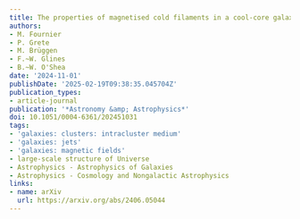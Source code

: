 ```yaml
---
title: The properties of magnetised cold filaments in a cool-core galaxy cluster
authors:
- M. Fournier
- P. Grete
- M. Brüggen
- F.~W. Glines
- B.~W. O'Shea
date: '2024-11-01'
publishDate: '2025-02-19T09:38:35.045704Z'
publication_types:
- article-journal
publication: '*Astronomy &amp; Astrophysics*'
doi: 10.1051/0004-6361/202451031
tags:
- 'galaxies: clusters: intracluster medium'
- 'galaxies: jets'
- 'galaxies: magnetic fields'
- large-scale structure of Universe
- Astrophysics - Astrophysics of Galaxies
- Astrophysics - Cosmology and Nongalactic Astrophysics
links:
- name: arXiv
  url: https://arxiv.org/abs/2406.05044
---
```

